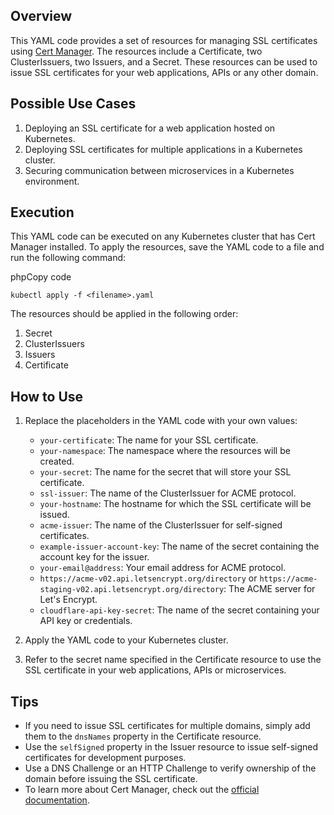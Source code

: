 ## Overview

This YAML code provides a set of resources for managing SSL certificates using [Cert Manager](https://cert-manager.io/docs/). The resources include a Certificate, two ClusterIssuers, two Issuers, and a Secret. These resources can be used to issue SSL certificates for your web applications, APIs or any other domain.

## Possible Use Cases

1.  Deploying an SSL certificate for a web application hosted on Kubernetes.
2.  Deploying SSL certificates for multiple applications in a Kubernetes cluster.
3.  Securing communication between microservices in a Kubernetes environment.

## Execution

This YAML code can be executed on any Kubernetes cluster that has Cert Manager installed. To apply the resources, save the YAML code to a file and run the following command:

phpCopy code

`kubectl apply -f <filename>.yaml`

The resources should be applied in the following order:

1.  Secret
2.  ClusterIssuers
3.  Issuers
4.  Certificate

## How to Use

1.  Replace the placeholders in the YAML code with your own values:
    
    -   `your-certificate`: The name for your SSL certificate.
    -   `your-namespace`: The namespace where the resources will be created.
    -   `your-secret`: The name for the secret that will store your SSL certificate.
    -   `ssl-issuer`: The name of the ClusterIssuer for ACME protocol.
    -   `your-hostname`: The hostname for which the SSL certificate will be issued.
    -   `acme-issuer`: The name of the ClusterIssuer for self-signed certificates.
    -   `example-issuer-account-key`: The name of the secret containing the account key for the issuer.
    -   `your-email@address`: Your email address for ACME protocol.
    -   `https://acme-v02.api.letsencrypt.org/directory` or `https://acme-staging-v02.api.letsencrypt.org/directory`: The ACME server for Let's Encrypt.
    -   `cloudflare-api-key-secret`: The name of the secret containing your API key or credentials.
2.  Apply the YAML code to your Kubernetes cluster.
    
3.  Refer to the secret name specified in the Certificate resource to use the SSL certificate in your web applications, APIs or microservices.
    

## Tips

-   If you need to issue SSL certificates for multiple domains, simply add them to the `dnsNames` property in the Certificate resource.
-   Use the `selfSigned` property in the Issuer resource to issue self-signed certificates for development purposes.
-   Use a DNS Challenge or an HTTP Challenge to verify ownership of the domain before issuing the SSL certificate.
-   To learn more about Cert Manager, check out the [official documentation](https://cert-manager.io/docs/).